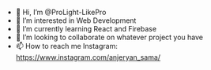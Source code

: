 - 👋 Hi, I’m @ProLight-LikePro
- 👀 I’m interested in Web Development
- 🌱 I’m currently learning React and Firebase
- 💞️ I’m looking to collaborate on whatever project you have
- 📫 How to reach me Instagram: https://www.instagram.com/anjeryan_sama/

<!---
ProLight-LikePro/ProLight-LikePro is a ✨ special ✨ repository because its `README.md` (this file) appears on your GitHub profile.
You can click the Preview link to take a look at your changes.
--->
